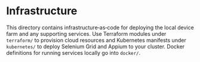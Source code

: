 # Infrastructure

This directory contains infrastructure‑as‑code for deploying the local device farm
and any supporting services. Use Terraform modules under `terraform/` to
provision cloud resources and Kubernetes manifests under `kubernetes/` to deploy
Selenium Grid and Appium to your cluster. Docker definitions for running
services locally go into `docker/`.
